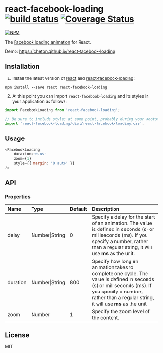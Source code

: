 # react-facebook-loading [![build status](https://travis-ci.org/cheton/react-facebook-loading.svg?branch=master)](https://travis-ci.org/cheton/react-facebook-loading) [![Coverage Status](https://coveralls.io/repos/github/cheton/react-facebook-loading/badge.svg?branch=master)](https://coveralls.io/github/cheton/react-facebook-loading?branch=master)

[![NPM](https://nodei.co/npm/react-facebook-loading.png?downloads=true&stars=true)](https://nodei.co/npm/react-facebook-loading/)

The [Facebook loading animation](https://css-tricks.com/the-facebook-loading-animation-in-css) for React.

Demo: https://cheton.github.io/react-facebook-loading

## Installation

1. Install the latest version of [react](https://github.com/facebook/react) and [react-facebook-loading](https://github.com/cheton/react-facebook-loading):

  ```
  npm install --save react react-facebook-loading
  ```

2. At this point you can import `react-facebook-loading` and its styles in your application as follows:

  ```js
  import FacebookLoading from 'react-facebook-loading';

  // Be sure to include styles at some point, probably during your bootstraping
  import 'react-facebook-loading/dist/react-facebook-loading.css';
  ```

## Usage

```js
<FacebookLoading
    duration="0.8s"
    zoom={1}
    style={{ margin: '0 auto' }}
/>
```


## API

### Properties

<table>
  <thead>
    <tr>
      <th align="left">Name</th>
      <th align="left">Type</th>
      <th align="left">Default</th>
      <th align="left">Description</th>
    </tr>
  </thead>
  <tbody>
    <tr>
      <td>delay</td>
      <td>Number|String</td>
      <td>0</td>
      <td>Specify a delay for the start of an animation. The value is defined in seconds (s) or milliseconds (ms). If you specify a number, rather than a regular string, it will use <b>ms</b> as the unit.</td>
    <tr>
      <td>duration</td>
      <td>Number|String</td>
      <td>800</td>
      <td>Specify how long an animation takes to complete one cycle. The value is defined in seconds (s) or milliseconds (ms). If you specify a number, rather than a regular string, it will use <b>ms</b> as the unit.</td>
    </tr>
    <tr>
      <td>zoom</td>
      <td>Number</td>
      <td>1</td>
      <td>Specify the zoom level of the content.</td>
    </tr>
  </tbody>
</table>

## License

MIT

